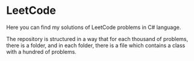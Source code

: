 # LeetCode
Here you can find my solutions of LeetCode problems in C# language.

The repository is structured in a way that for each thousand of problems, there is a folder, and in each folder, there is a file which contains a class with a hundred of problems.
